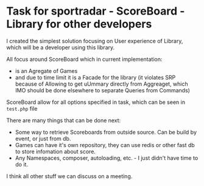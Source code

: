 # Task for sportradar - ScoreBoard - Library for other developers

I created the simplest solution focusing on User experience of Library, which will be a developer using this library.

All focus around ScoreBoard which in current implementation:
- is an Agregate of Games
- and due to time limit it is a Facade for the library (it violates SRP because of Allowing to get uUmmary directly from Aggreaget, which IMO should be done elsewhere to separate Queries from Commands)

ScoreBoard allow for all options specified in task, which can be seen in `test.php` file

There are many things that can be done next:
- Some way to retrieve Scoreboards from outside source. Can be build by event, or just from db.
- Games can have it's own repository, they can use redis or other fast db to store infomation about score.
- Any Namespaces, composer, autoloading, etc. - I just didn't have time to do it.

I think all other stuff we can discuss on a meeting.